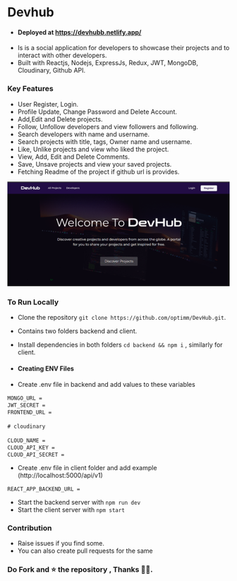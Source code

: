 # Devhub
- #### Deployed at https://devhubb.netlify.app/
- Is is a social application for developers to showcase their projects  and to interact with other developers.
- Built with Reactjs, Nodejs, ExpressJs, Redux, JWT, MongoDB, Cloudinary, Github API.

### Key Features
- User Register, Login.
- Profile Update, Change Password and Delete Account.
- Add,Edit and Delete projects.
- Follow, Unfollow developers and view followers and following.
- Search developers with name and username.
- Search projects with title, tags, Owner name and username.
- Like, Unlike projects and view who liked the project.
- View, Add, Edit and Delete Comments.
- Save, Unsave projects and view your saved projects.
- Fetching Readme of the project if github url is provides.

![sample image](https://github.com/optimm/DevHub/blob/master/client/public/images/sample.png)

### To Run Locally
- Clone the repository `git clone https://github.com/optimm/DevHub.git`.
- Contains two folders backend and client.
- Install dependencies in both folders `cd backend && npm i` , similarly for client.

- #### Creating ENV Files
- Create .env file in backend and add values to these variables
```PORT =
MONGO_URL =
JWT_SECRET =
FRONTEND_URL =

# cloudinary

CLOUD_NAME =
CLOUD_API_KEY =
CLOUD_API_SECRET =
```
- Create .env file in client folder and add example (http://localhost:5000/api/v1)
```
REACT_APP_BACKEND_URL =
```
- Start the backend server with `npm run dev`
- Start the client server with `npm start`

### Contribution
- Raise issues if you find some.
- You can also create pull requests for the same

### Do Fork and ⭐ the repository , Thanks 👨‍💻.
